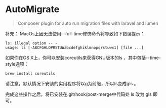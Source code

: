 # AutoMigrate
> Composer plugin for auto run migration files with laravel and lumen 




补充：
MacOs上因无法使用--full-time修饰命令将导致如下错误提示：
```
ls: illegal option -- -
usage: ls [-ABCFGHLOPRSTUWabcdefghiklmnopqrstuwx1] [file ...]
```

如果你在OS X上，你可以安装coreutils来获得GNU版本的ls ，其中包括--time-style选项：
```
brew install coreutils 
```
请注意，默认情况下安装的实用程序将以g为前缀，所以ls变成gls 。

完成这些操作之后，将已安装在.git/hook/post-merge中代码处 ls 改为 gls 即可。
